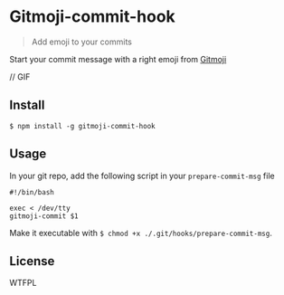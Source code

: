 # Gitmoji-commit-hook

> Add emoji to your commits

Start your commit message with a right emoji from [Gitmoji](https://github.com/carloscuesta/gitmoji)

// GIF

## Install

```
$ npm install -g gitmoji-commit-hook
```

## Usage

In your git repo, add the following script in your `prepare-commit-msg` file

```
#!/bin/bash

exec < /dev/tty
gitmoji-commit $1
```

Make it executable with `$ chmod +x ./.git/hooks/prepare-commit-msg`.

## License

WTFPL
